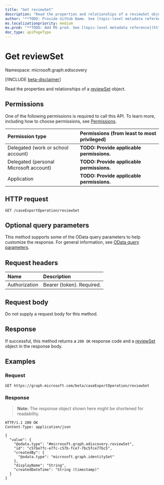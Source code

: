 ```yaml
---
title: "Get reviewSet"
description: "Read the properties and relationships of a reviewSet object."
author: "**TODO: Provide Github Name. See [topic-level metadata reference](https://msgo.azurewebsites.net/add/document/guidelines/metadata.html#topic-level-metadata)**"
ms.localizationpriority: medium
ms.prod: "**TODO: Add MS prod. See [topic-level metadata reference](https://msgo.azurewebsites.net/add/document/guidelines/metadata.html#topic-level-metadata)**"
doc_type: apiPageType
---
```


# Get reviewSet
Namespace: microsoft.graph.ediscovery

[!INCLUDE [beta-disclaimer](../../includes/beta-disclaimer.md)]

Read the properties and relationships of a [reviewSet](../resources/ediscovery-reviewset.md) object.

## Permissions
One of the following permissions is required to call this API. To learn more, including how to choose permissions, see [Permissions](/graph/permissions-reference).

|Permission type|Permissions (from least to most privileged)|
|:---|:---|
|Delegated (work or school account)|**TODO: Provide applicable permissions.**|
|Delegated (personal Microsoft account)|**TODO: Provide applicable permissions.**|
|Application|**TODO: Provide applicable permissions.**|

## HTTP request

<!-- {
  "blockType": "ignored"
}
-->
``` http
GET /caseExportOperation/reviewSet
```

## Optional query parameters
This method supports some of the OData query parameters to help customize the response. For general information, see [OData query parameters](/graph/query-parameters).

## Request headers
|Name|Description|
|:---|:---|
|Authorization|Bearer {token}. Required.|

## Request body
Do not supply a request body for this method.

## Response

If successful, this method returns a `200 OK` response code and a [reviewSet](../resources/ediscovery-reviewset.md) object in the response body.

## Examples

### Request
<!-- {
  "blockType": "request",
  "name": "get_reviewset"
}
-->
``` http
GET https://graph.microsoft.com/beta/caseExportOperation/reviewSet
```


### Response
>**Note:** The response object shown here might be shortened for readability.
<!-- {
  "blockType": "response",
  "truncated": true,
  "@odata.type": "microsoft.graph.ediscovery.reviewSet"
}
-->
``` http
HTTP/1.1 200 OK
Content-Type: application/json

{
  "value": {
    "@odata.type": "#microsoft.graph.ediscovery.reviewSet",
    "id": "c57be7fc-e7fc-c57b-fce7-7bc5fce77bc5",
    "createdBy": {
      "@odata.type": "microsoft.graph.identitySet"
    },
    "displayName": "String",
    "createdDateTime": "String (timestamp)"
  }
}
```

